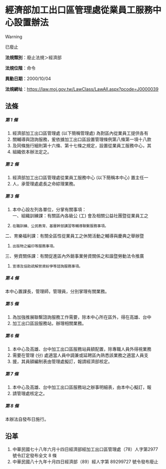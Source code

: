 # 經濟部加工出口區管理處從業員工服務中心設置辦法


> [!WARNING]
> 已廢止


**法規類別**：廢止法規＞經濟部

**法規位階**：命令

**異動日期**：2000/10/04  

**法規網址**：https://law.moj.gov.tw/LawClass/LawAll.aspx?pcode=J0000039



## 法條
##### 第 1 條
1. 經濟部加工出口區管理處 (以下簡稱管理處) 為對區內從業員工提供各有
1. 關輔導與諮詢服務，爰依據加工出口區設置管理條例第八條第一項十八款
1. 及同條施行細則第十六條、第十七條之規定，設置從業員工服務中心，其
1. 組織依本辦法定之。

##### 第 2 條
1. 經濟部加工出口區管理處從業員工服務中心 (以下簡稱本中心) 置主任一
1. 人，承管理處處長之命綜理業務。

##### 第 3 條
1. 本中心設左列各單位，分掌有關事項：  
一、組織訓練課：有關區內各級公 (工) 會及相關公益社團暨從業員工之
1.     在職訓練、公民教育、基層幹部講習等輔導聯繫服務事項。  
二、育樂福利課：有關全區性從業員工之休閒活動之輔導與慶典之舉辦暨
1.     出版物之編印等服務事項。  
三、勞資關係課：有關促進區內外銷事業勞資關係之和諧暨勞動法令推廣
1.     宣導及協助疏解勞資紛爭等諮詢服務事項。

##### 第 4 條
本中心置課長，管理師，管理員，分別掌理有關業務。

##### 第 5 條
1. 為加強推展聯繫諮詢服務工作需要，除本中心所在區外，得在高雄、台中
1. 加工出口區設服務站，辦理相關業務。

##### 第 6 條
1. 本中心及高雄、台中加工出口區服務站員額配置，除專職人員外得視業務
1. 需要在管理 (分) 處適當人員中調兼或延聘區內熟悉該業務之適當人員支
1. 援，其員額編制表由管理處擬訂，報請經濟部核定。

##### 第 7 條
1. 本中心及高雄、台中加工出口區服務站之辦事明細表，由本中心擬訂，報
1. 請管理處核定之。

##### 第 8 條
本辦法自發布日施行。

## 沿革
1. 中華民國七十八年六月十四日經濟部經加工出口區管理處（78）人字第2977  號令訂定發布全文 8  條
1. 中華民國八十九年十月四日經濟部（89）經人字第 89299727 號令發布廢止
